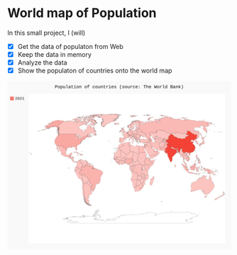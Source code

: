 # World map of Population

In this small project, I (will)

- [x] Get the data of populaton from Web
- [x] Keep the data in memory
- [x] Analyze the data
- [x] Show the populaton of countries onto the world map

<img src="./country-map-2021.svg" title="world map of the population of countries in 2021" width="960">
